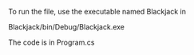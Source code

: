 To run the file, use the executable named Blackjack  in

Blackjack/bin/Debug/Blackjack.exe


The code is in Program.cs
